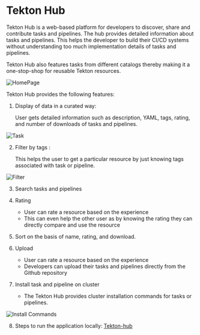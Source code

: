 # Tekton Hub
   
   Tekton Hub is a web-based platform for developers to discover, share and contribute tasks and pipelines. 
   The hub provides detailed information about tasks and pipelines. This helps the developer to build their CI/CD systems without understanding too much implementation details of tasks and pipelines. 
   
   Tekton Hub also features tasks from different catalogs thereby making it a one-stop-shop for reusable Tekton resources. 
   
   ![HomePage](/images/home.png?raw=true)
   
   Tekton Hub provides the following features:
    
   1. Display of data in a curated way:
    
        User gets detailed information such as description, YAML, tags, rating, and number of downloads of tasks and pipelines.
    
   ![Task](/images/task.png)
       
        
   2. Filter by  tags :
     
        This helps the user to get a particular resource by just knowing tags associated with task or pipeline.  
   
   ![Filter](/images/filter.png?raw=true)   

   3. Search tasks and pipelines 
   
   4. Rating
  
      - User can rate a resource based on the experience
      - This can even help the other user as by knowing the rating they can directly compare and use the resource
   
   5. Sort on the basis of name, rating, and download.
   
   6. Upload
   
      - User can rate a resource based on the experience
      - Developers can upload their tasks and pipelines directly from the Github repository
   
   7. Install task and pipeline on cluster
   
       - The Tekton Hub provides cluster installation commands for tasks or pipelines.
       
   ![Install Commands](/images/install-steps.png)


   8. Steps to run the application locally: [Tekton-hub](docs/README.md)
